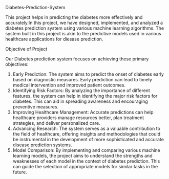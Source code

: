  Diabetes-Prediction-System 
 
This project helps in predicting the diabetes more effectively and accurately.In this project, we have designed, 
implemented, and analyzed a diabetes prediction system using various machine learning 
algorithms. The system built in this project is akin to the predictive models used in various 
healthcare applications for diesase prediction.

Objective of Project

Our Diabetes prediction system focuses on achieving these primary objectives:
1. Early Prediction: The system aims to predict the onset of diabetes early based on diagnostic 
measures. Early prediction can lead to timely medical intervention and improved patient 
outcomes.
2. Identifying Risk Factors: By analyzing the importance of different features, the system can 
help in identifying the major risk factors for diabetes. This can aid in spreading awareness and 
encouraging preventive measures.
3. Improving Healthcare Management: Accurate predictions can help healthcare providers 
manage resources better, plan treatment strategies, and deliver personalized care.
4. Advancing Research: The system serves as a valuable contribution to the field of healthcare, 
offering insights and methodologies that could be instrumental in the development of more 
sophisticated and accurate disease prediction systems.
5. Model Comparison: By implementing and comparing various machine learning models, the 
project aims to understand the strengths and weaknesses of each model in the context of 
diabetes prediction. This can guide the selection of appropriate models for similar tasks in the 
future.
